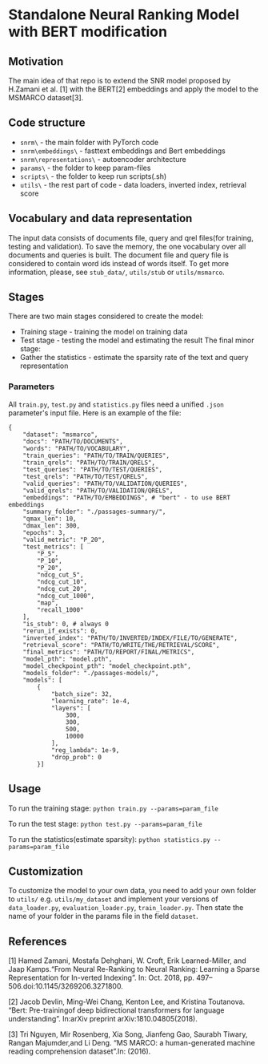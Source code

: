 # Standalone Neural Ranking Model with BERT modification

## Motivation
The main idea of that repo is to extend the SNR model proposed by H.Zamani et al. [1] with the BERT[2] embeddings and apply the model to the MSMARCO dataset[3].


## Code structure

* `snrm\` - the main folder with PyTorch code
* `snrm\embeddings\` - fasttext embeddings and Bert embeddings
* `snrm\representations\` - autoencoder architecture
* `params\` - the folder to keep param-files
* `scripts\` - the folder to keep run scripts(.sh)
* `utils\` - the rest part of code - data loaders, inverted index, retrieval score

## Vocabulary and data representation

The input data consists of documents file, query and qrel files(for training, testing and validation).
To save the memory, the one vocabulary over all documents and queries is built. The document file and query file is considered to contain word ids instead of words itself.
To get more information, please, see `stub_data/`, `utils/stub` or `utils/msmarco`. 


## Stages
There are two main stages considered to create the model:
* Training stage - training the model on training data
* Test stage - testing the model and estimating the result
The final minor stage:
* Gather the statistics - estimate the sparsity rate of the text and query representation


### Parameters
All `train.py`, `test.py` and `statistics.py` files need a unified `.json` parameter's input file.
Here is an example of the file:
```
{
    "dataset": "msmarco",
    "docs": "PATH/TO/DOCUMENTS",
    "words": "PATH/TO/VOCABULARY",
    "train_queries": "PATH/TO/TRAIN/QUERIES",
    "train_qrels": "PATH/TO/TRAIN/QRELS",
    "test_queries": "PATH/TO/TEST/QUERIES",
    "test_qrels": "PATH/TO/TEST/QRELS",
    "valid_queries": "PATH/TO/VALIDATION/QUERIES",
    "valid_qrels": "PATH/TO/VALIDATION/QRELS",
    "embeddings": "PATH/TO/EMBEDDINGS", # "bert" - to use BERT embeddings
    "summary_folder": "./passages-summary/",
    "qmax_len": 10,
    "dmax_len": 300,
    "epochs": 3,
    "valid_metric": "P_20",
    "test_metrics": [
        "P_5",
        "P_10",
        "P_20",
        "ndcg_cut_5",
        "ndcg_cut_10",
        "ndcg_cut_20",
        "ndcg_cut_1000",
        "map",
        "recall_1000"
    ],
    "is_stub": 0, # always 0
    "rerun_if_exists": 0,
    "inverted_index": "PATH/TO/INVERTED/INDEX/FILE/TO/GENERATE",
    "retrieval_score": "PATH/TO/WRITE/THE/RETRIEVAL/SCORE",
    "final_metrics": "PATH/TO/REPORT/FINAL/METRICS",
    "model_pth": "model.pth",
    "model_checkpoint_pth": "model_checkpoint.pth",
    "models_folder": "./passages-models/",
    "models": [
        {
            "batch_size": 32,
            "learning_rate": 1e-4,
            "layers": [
                300,
                300,
                500,
                10000
            ],
            "reg_lambda": 1e-9,
            "drop_prob": 0
        }]
 ```


## Usage

To run the training stage:
`python train.py --params=param_file`

To run the test stage:
`python test.py --params=param_file`

To run the statistics(estimate sparsity):
`python statistics.py --params=param_file`

## Customization

To customize the model to your own data, you need to add your own folder to `utils/` e.g. `utils/my_dataset` and implement your versions of `data_loader.py`, `evaluation_loader.py`, `train_loader.py`. Then state the name of your folder in the params file in the field `dataset`.

## References
[1] Hamed  Zamani,  Mostafa  Dehghani,  W.  Croft,  Erik  Learned-Miller,  and  Jaap  Kamps.“From Neural Re-Ranking to Neural Ranking: Learning a Sparse Representation for In-verted Indexing”. In: Oct. 2018, pp. 497–506.doi:10.1145/3269206.3271800.


[2] Jacob Devlin, Ming-Wei Chang, Kenton Lee, and Kristina Toutanova. “Bert: Pre-trainingof deep bidirectional transformers for language understanding”. In:arXiv preprint arXiv:1810.04805(2018).


[3] Tri Nguyen, Mir Rosenberg, Xia Song, Jianfeng Gao, Saurabh Tiwary, Rangan Majumder,and Li Deng. “MS MARCO: a human-generated machine reading comprehension dataset”.In: (2016).
